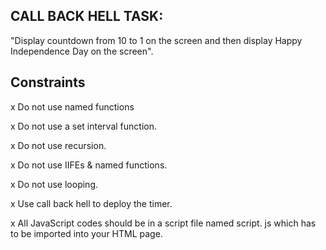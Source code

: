 CALL BACK HELL TASK:
--------------------
"Display countdown from 10 to 1 on the screen and then display Happy Independence Day
on the screen".

Constraints
------------
x Do not use named functions

x Do not use a set interval function.

x Do not use recursion.

x Do not use IIFEs & named functions.

x Do not use looping.

x Use call back hell to deploy the timer.

x All JavaScript codes should be in a script file named script. js which has to be
imported into your HTML page.
